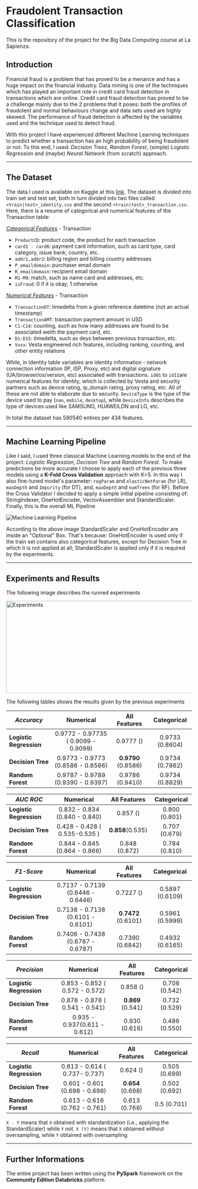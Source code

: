 # Fraudolent Transaction Classification

This is the repository of the project for the Big Data Computing course at La Sapienza.

## Introduction

Financial fraud is a problem that has proved to be a menance and has a huge impact on the financial industry. Data mining is one of the techniques which has played an important role in credit card fraud detection in transactions which are online. Credit card fraud detection has proved to be a challenge mainly due to the 2 problems that it poses: both the profiles of fraudolent and normal behaviours change and data sets used are highly skewed. The performance of fraud detection is affected by the variables used and the technique used to detect fraud.

With this project I have experienced different Machine Learning techniques to predict whether a transaction has an high probability of being fraudolent or not. To this end, I used: *Decision Trees*, *Random Forest*, (simple) *Logistic Regression* and (maybe) *Neural Network* (from scratch) approach. 

---

## The Dataset

The data I used is available on Kaggle at this [link](https://www.kaggle.com/c/ieee-fraud-detection). The dataset is divided into train set and test set, both in turn divided into two files called `<train|test>_identity.csv` and the second `<train|test>_transaction.csv`. Here, there is a resume of categorical and numerical features of the Transaction table:

<ins>*Categorical Features*</ins> - Transaction

- `ProductCD`: product code, the product for each transaction
- `card1 - card6`: payment card information, such as card type, card category, issue bank, country, etc.
- `addr1,addr2`: billing region and billing country addresses
- `P_emaildomain`: purchaser email domain
- `R_emaildomain`: recipient email domain
- `M1-M9`: match, such as name card and addresses, etc.
- `isFraud`: 0 if it is okay, 1 otherwise

<ins>*Numerical Features*</ins> - Transaction

- `TransactionDT`: timedelta from a given reference datetime (not an actual timestamp)
- `TransactionAMT`: transaction payment amount in USD
- `C1-C14`: counting, such as how many addresses are found to be associated weith the payment card, etc.
- `D1-D15`: timedelta, such as deys between previous transaction, etc.
- `Vxxx`: Vesta engineered rich features, including ranking, counting, and other entity relations

While, in Identity table variables are identity information - network connection information (IP, ISP, Proxy, etc) and digital signature (UA/browser/os/version, etc) associated with transactions. `id01` to `id11`are numerical features for identity, which is collected by Vesta and security partners such as device rating, ip_domain rating, proxy rating, etc. All of these are not able to elaborate due to security. `DeviceType` is the type of the device used to pay (`nan`, `mobile`, `desktop`), while `DeviceInfo` describes the type of devices used like SAMSUNG, HUAWEILDN and LG, etc. 

In total the dataset has 590540 entires per 434 features.

---

## Machine Learning Pipeline

Like I said, I used three classical Machine Learning models to the end of the project: *Logistic Regression*, *Decision Tree* and *Random Forest*. To make predictions be more accurate I choose to apply each of the previous three models using a **K-Fold Cross Validation** approach with K=5. In this way I also fine-tuned model's parameter: `regParam` and `elasticNetParam` (for LR), `maxDepth` and `Impurity` (for DT), and, `maxDepth` and `numTrees` (for RF). Before the Cross Validator I decided to apply a simple initial pipeline consisting of: StringIndexer, OneHotEncoder, VectorAssembler and StandardScaler. Finally, this is the overall ML Pipeline

<img src="https://i.imgur.com/JZlw5iE.png" alt="Machine Learning Pipeline" />

According to the above image StandardScaler and OneHotEncoder are inside an "Optional" Box. That's because: OneHotEncoder is used only if the train set contains also categorical features, except for Decision Tree in which it is not applied at all; StandardScaler is applied only if it is required by the experiments.

---

## Experiments and Results

The following image describes the runned experiments

<img src="https://i.imgur.com/KsJRO2H.png" alt="Experiments" width=550 height=250/>

The following tables shows the results given by the previous experiments

|        *Accuracy*       |  **Numerical**  | **All Features** | **Categorical** |
|-------------------------|:---------------:|:----------------:|:---------------:|
| **Logistic Regression** | 0.9772 - 0.97735 ( 0.9099 - 0.9099)|   0.9777 ()|      0.9733 (0.8604) |
| **Decision Tree**       | 0.9773 - 0.9773  (0.8586 - 0.8586)|    **0.9790** (0.8586)|      0.9734 (0.7862) |
| **Random Forest**       |    0.9787   - 0.9789 (0.9390 - 0.9397)|  0.9786 (0.9410)| 0.9734 (0.8829)|

|        *AUC ROC*       |  **Numerical**  | **All Features** | **Categorical** |
|-------------------------|:---------------:|:----------------:|:---------------:|
| **Logistic Regression** | 0.832 - 0.834 (0.840 - 0.840)|   0.857 ()|      0.800 (0.801) |
| **Decision Tree**       | 0.428 - 0.428  ( 0.535-0.535 )| **0.858**(0.535)|      0.707 (0.679) |
| **Random Forest**       |    0.844   - 0.845 (0.864 - 0.866)          | 0.848  (0.872)                | 0.784 (0.810)|

|        *F1-Score*       |  **Numerical**  | **All Features** | **Categorical** |
|-------------------------|:---------------:|:----------------:|:---------------:|
| **Logistic Regression** | 0.7137 - 0.7139 (0.6446 - 0.6446)|   0.7227 ()|      0.5897 (0.6109) |
| **Decision Tree**       | 0.7138 - 0.7138  (0.6101 - 0.6101)|  **0.7472** (0.6101)|      0.5961 (0.5999) |
| **Random Forest**       |     0.7406  - 0.7438 (0.6787 - 0.6787)| 0.7390  (0.6842) | 0.4932 (0.6165)  |

|        *Precision*       |  **Numerical**  | **All Features** | **Categorical** |
|-------------------------|:---------------:|:----------------:|:---------------:|
| **Logistic Regression** | 0.853 - 0.852 ( 0.572 - 0.572)|   0.858 ()|      0.706 (0.542) |
| **Decision Tree**       | 0.878 - 0.878  ( 0.541 - 0.541)| **0.869** (0.541)|      0.732 (0.529) |
| **Random Forest**       |     0.935  - 0.937(0.611 - 0.612)          |  0.930 (0.616)| 0.486 (0.550) |

|        *Recall*       |  **Numerical**  | **All Features** | **Categorical** |
|-------------------------|:---------------:|:----------------:|:---------------:|
| **Logistic Regression** | 0.613 - 0.614 ( 0.737- 0.737)|   0.624 ()|      0.505 (0.699) |
| **Decision Tree**       | 0.601 - 0.601  (0.698 - 0.698)| **0.654** (0.698)| 0.502 (0.692) |
| **Random Forest**       |    0.613   - 0.616 (0.762 - 0.761) | 0.613  (0.768)| 0.5 (0.701)|

`X - Y` means that `X` obtained with standardization (i.e., applying the StandardScaler) while `Y` not.
`X (Y)` means that `X` obtained without oversampling, while `Y` obtained with oversampling

---

## Further Informations

The entire project has been written using the **PySpark** framework on the **Community Edition Databricks** platform.